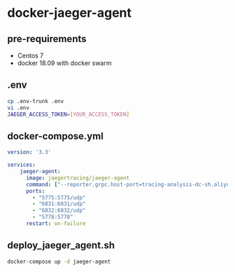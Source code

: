 # docker-jaeger-agent

## pre-requirements

- Centos 7
- docker 18.09 with docker swarm

## .env

```bash
cp .env-trunk .env
vi .env
JAEGER_ACCESS_TOKEN=[YOUR_ACCESS_TOKEN]
```

## docker-compose.yml

```yaml
version: '3.3'

services:
    jaeger-agent:
      image: jaegertracing/jaeger-agent
      command: ["--reporter.grpc.host-port=tracing-analysis-dc-sh.aliyuncs.com:1883", "--jaeger.tags=Authentication=$JAEGER_ACCESS_TOKEN"]
      ports:
        - "5775:5775/udp"
        - "6831:6831/udp"
        - "6832:6832/udp"
        - "5778:5778"
      restart: on-failure
```

## deploy_jaeger_agent.sh

```bash
docker-compose up -d jaeger-agent
```


